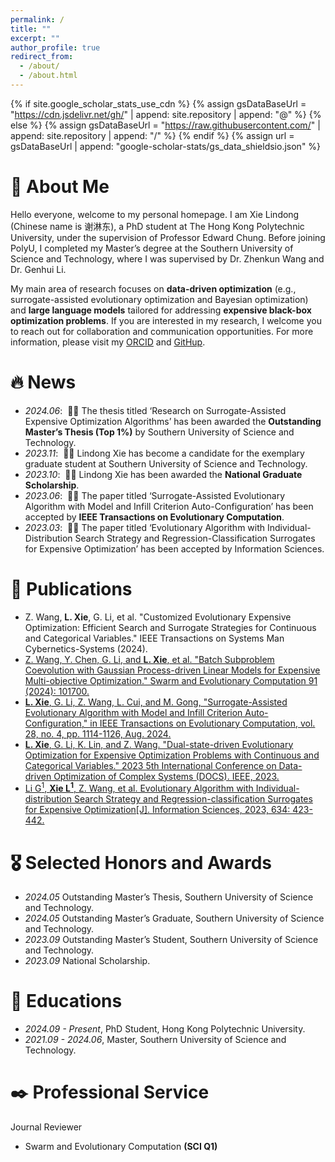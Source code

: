 ```yaml
---
permalink: /
title: ""
excerpt: ""
author_profile: true
redirect_from: 
  - /about/
  - /about.html
---
```


{% if site.google_scholar_stats_use_cdn %}
{% assign gsDataBaseUrl = "https://cdn.jsdelivr.net/gh/" | append: site.repository | append: "@" %}
{% else %}
{% assign gsDataBaseUrl = "https://raw.githubusercontent.com/" | append: site.repository | append: "/" %}
{% endif %}
{% assign url = gsDataBaseUrl | append: "google-scholar-stats/gs_data_shieldsio.json" %}

<span class='anchor' id='about-me'></span>
# 🧐 About Me
Hello everyone, welcome to my personal homepage. I am Xie Lindong (Chinese name is 谢淋东), a PhD student at The Hong Kong Polytechnic University, under the supervision of Professor Edward Chung. Before joining PolyU, I completed my Master’s degree at the Southern University of Science and Technology, where I was supervised by Dr. Zhenkun Wang and Dr. Genhui Li.

My main area of research focuses on **data-driven optimization** (e.g., surrogate-assisted evolutionary optimization and Bayesian optimization) and **large language models** tailored for addressing **expensive black-box optimization problems**. If you are interested in my research, I welcome you to reach out for collaboration and communication opportunities. For more information, please visit my [ORCID](https://orcid.org/my-orcid?orcid=0009-0004-2497-2338) and [GitHup](https://github.com/ForrestXie9).


# 🔥 News
- *2024.06*: &nbsp;🎉🎉 The thesis titled ‘Research on Surrogate-Assisted Expensive Optimization Algorithms’ has been awarded the **Outstanding Master’s Thesis (Top 1%)** by Southern University of Science and Technology.
- *2023.11*: &nbsp;🎉🎉 Lindong Xie has become a candidate for the exemplary graduate student at Southern University of Science and Technology.
- *2023.10*: &nbsp;🎉🎉 Lindong Xie has been awarded the **National Graduate Scholarship**.
- *2023.06*: &nbsp;🎉🎉 The paper titled ‘Surrogate-Assisted Evolutionary Algorithm with Model and Infill Criterion Auto-Configuration’ has been accepted by **IEEE Transactions on Evolutionary Computation**.
- *2023.03*: &nbsp;🎉🎉 The paper titled ‘Evolutionary Algorithm with Individual-Distribution Search Strategy and Regression-Classification Surrogates for Expensive Optimization’ has been accepted by Information Sciences.


# 📝 Publications 

<!--#<div class='paper-box'><div class='paper-box-image'><div><div class="badge">CVPR 2016</div><img src='images/500x300.png' alt="sym" width="100%"></div></div>
#<div class='paper-box-text' markdown="1">

#[Deep Residual Learning for Image Recognition](https://openaccess.thecvf.com/content_cvpr_2016/papers/He_Deep_Residual_Learning_CVPR_2016_paper.pdf)

#**Kaiming He**, Xiangyu Zhang, Shaoqing Ren, Jian Sun

#[**Project**](https://scholar.google.com/citations?view_op=view_citation&hl=zh-CN&user=DhtAFkwAAAAJ&citation_for_view=DhtAFkwAAAAJ:ALROH1vI_8AC) <strong><span class='show_paper_citations' data='DhtAFkwAAAAJ:ALROH1vI_8AC'>#</span></strong>
#- Lorem ipsum dolor sit amet, consectetur adipiscing elit. Vivamus ornare aliquet ipsum, ac tempus justo dapibus sit amet. 
#</div>
#</div> -->
- Z. Wang, **L. Xie**, G. Li, et al. "Customized Evolutionary Expensive Optimization: Efficient Search and Surrogate Strategies for Continuous and Categorical Variables."  IEEE Transactions on Systems Man Cybernetics-Systems (2024).
- [Z. Wang, Y. Chen, G. Li, and **L. Xie**, et al. "Batch Subproblem Coevolution with Gaussian Process-driven Linear Models for Expensive Multi-objective Optimization." Swarm and Evolutionary Computation 91 (2024): 101700.](https://www.sciencedirect.com/science/article/pii/S2210650224002384)
- [**L. Xie**, G. Li, Z. Wang, L. Cui, and M. Gong, "Surrogate-Assisted Evolutionary Algorithm with Model and Infill Criterion Auto-Configuration," in IEEE Transactions on Evolutionary Computation, vol. 28, no. 4, pp. 1114-1126, Aug. 2024.](https://ieeexplore.ieee.org/abstract/document/10171212)
- [**L. Xie**, G. Li, K. Lin, and Z. Wang. "Dual-state-driven Evolutionary Optimization for Expensive Optimization Problems with Continuous and Categorical Variables." 2023 5th International Conference on Data-driven Optimization of Complex Systems (DOCS). IEEE, 2023.](https://ieeexplore.ieee.org/abstract/document/10294894)
- [Li G<sup>1</sup>, **Xie L<sup>1</sup>**, Z. Wang, et al. Evolutionary Algorithm with Individual-distribution Search Strategy and Regression-classification Surrogates for Expensive Optimization[J]. Information Sciences, 2023, 634: 423-442.](https://www.sciencedirect.com/science/article/pii/S0020025523004255)

# 🎖 Selected Honors and Awards
- *2024.05* Outstanding Master’s Thesis, Southern University of Science and Technology.
- *2024.05* Outstanding Master’s Graduate, Southern University of Science and Technology.
- *2023.09* Outstanding Master’s Student, Southern University of Science and Technology.
- *2023.09* National Scholarship.

# 📖 Educations
- *2024.09 - Present*, PhD Student, Hong Kong Polytechnic University. 
- *2021.09 - 2024.06*, Master, Southern University of Science and Technology.
  
# ✒️ Professional Service
Journal Reviewer
- Swarm and Evolutionary Computation  **(SCI Q1)**

